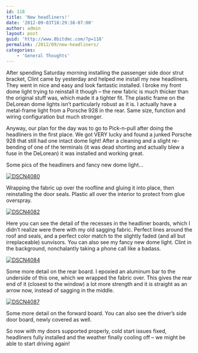 ```yaml
---
id: 118
title: 'New headliners!'
date: '2012-09-03T18:29:38-07:00'
author: admin
layout: post
guid: 'http://www.8bitdmc.com/?p=118'
permalink: /2012/09/new-headliners/
categories:
    - 'General Thoughts'
---
```


After spending Saturday morning installing the passenger side door strut bracket, Clint came by yesterday and helped me install my new headliners. They went in nice and easy and look fantastic installed. I broke my front dome light trying to reinstall it though – the new fabric is much thicker than the original stuff was, which made it a tighter fit. The plastic frame on the DeLorean dome lights isn’t particularly robust as it is. I actually have a metal-frame light from a Porsche 928 in the rear. Same size, function and wiring configuration but much stronger.

Anyway, our plan for the day was to go to Pick-n-pull after doing the headliners in the first place. We got VERY lucky and found a junked Porsche 928 that still had one intact dome light! After a cleaning and a slight re-bending of one of the terminals (it was dead shorting and actually blew a fuse in the DeLorean) it was installed and working great.

Some pics of the headliners and fancy new dome light…

[![](_site/8bitdmc/assets/images/2012/09/DSCN4080-300x224.jpg "DSCN4080")](_site/8bitdmc/assets/images/2012/09/DSCN4080.jpg)

Wrapping the fabric up over the roofline and gluing it into place, then reinstalling the door seals. Plastic all over the interior to protect from glue overspray.

[![](_site/8bitdmc/assets/images/2012/09/DSCN4082-300x224.jpg "DSCN4082")](_site/8bitdmc/assets/images/2012/09/DSCN4082.jpg)

Here you can see the detail of the recesses in the headliner boards, which I didn’t realize were there with my old sagging fabric. Perfect lines around the roof and seals, and a perfect color match to the slightly faded (and all but irreplaceable) sunvisors. You can also see my fancy new dome light. Clint in the background, nonchalantly taking a phone call like a badass.

[![](_site/8bitdmc/assets/images/2012/09/DSCN4084-300x224.jpg "DSCN4084")](_site/8bitdmc/assets/images/2012/09/DSCN4084.jpg)

Some more detail on the rear board. I epoxied an aluminum bar to the underside of this one, which we wrapped the fabric over. This gives the rear end of it (closest to the window) a lot more strength and it is straight as an arrow now, instead of sagging in the middle.

[![](_site/8bitdmc/assets/images/2012/09/DSCN4087-300x224.jpg "DSCN4087")](_site/8bitdmc/assets/images/2012/09/DSCN4087.jpg)

Some more detail on the forward board. You can also see the driver’s side door board, newly covered as well.

So now with my doors supported properly, cold start issues fixed, headliners fully installed and the weather finally cooling off – we might be able to start driving again!